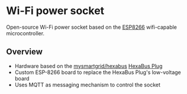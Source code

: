 # Wi-Fi power socket
Open-source Wi-Fi power socket based on the [ESP8266](https://espressif.com/en/products/esp8266/) wifi-capable microcontroller.

## Overview
- Hardware based on the [mysmartgrid/hexabus](https://github.com/mysmartgrid/hexabus) [HexaBus Plug](https://github.com/mysmartgrid/hexabus/wiki/HexaBus-Plug)
- Custom ESP-8266 board to replace the HexaBus Plug's low-voltage board
- Uses MQTT as messaging mechanism to control the socket

